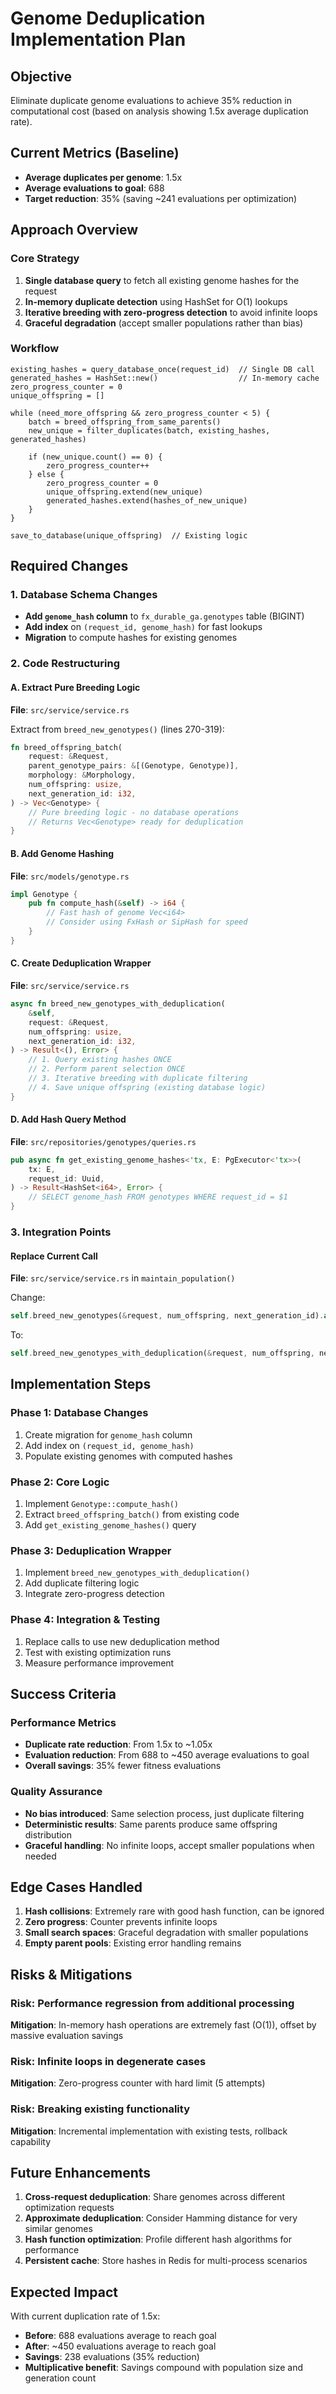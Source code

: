 # Genome Deduplication Implementation Plan

## Objective
Eliminate duplicate genome evaluations to achieve 35% reduction in computational cost (based on analysis showing 1.5x average duplication rate).

## Current Metrics (Baseline)
- **Average duplicates per genome**: 1.5x
- **Average evaluations to goal**: 688
- **Target reduction**: 35% (saving ~241 evaluations per optimization)

## Approach Overview

### Core Strategy
1. **Single database query** to fetch all existing genome hashes for the request
2. **In-memory duplicate detection** using HashSet for O(1) lookups
3. **Iterative breeding with zero-progress detection** to avoid infinite loops
4. **Graceful degradation** (accept smaller populations rather than bias)

### Workflow
```
existing_hashes = query_database_once(request_id)  // Single DB call
generated_hashes = HashSet::new()                  // In-memory cache
zero_progress_counter = 0
unique_offspring = []

while (need_more_offspring && zero_progress_counter < 5) {
    batch = breed_offspring_from_same_parents()
    new_unique = filter_duplicates(batch, existing_hashes, generated_hashes)
    
    if (new_unique.count() == 0) {
        zero_progress_counter++
    } else {
        zero_progress_counter = 0
        unique_offspring.extend(new_unique)
        generated_hashes.extend(hashes_of_new_unique)
    }
}

save_to_database(unique_offspring)  // Existing logic
```

## Required Changes

### 1. Database Schema Changes
- **Add `genome_hash` column** to `fx_durable_ga.genotypes` table (BIGINT)
- **Add index** on `(request_id, genome_hash)` for fast lookups
- **Migration** to compute hashes for existing genomes

### 2. Code Restructuring

#### A. Extract Pure Breeding Logic
**File**: `src/service/service.rs`

Extract from `breed_new_genotypes()` (lines 270-319):
```rust
fn breed_offspring_batch(
    request: &Request,
    parent_genotype_pairs: &[(Genotype, Genotype)],
    morphology: &Morphology,
    num_offspring: usize,
    next_generation_id: i32,
) -> Vec<Genotype> {
    // Pure breeding logic - no database operations
    // Returns Vec<Genotype> ready for deduplication
}
```

#### B. Add Genome Hashing
**File**: `src/models/genotype.rs`

```rust
impl Genotype {
    pub fn compute_hash(&self) -> i64 {
        // Fast hash of genome Vec<i64>
        // Consider using FxHash or SipHash for speed
    }
}
```

#### C. Create Deduplication Wrapper
**File**: `src/service/service.rs`

```rust
async fn breed_new_genotypes_with_deduplication(
    &self,
    request: &Request,
    num_offspring: usize,
    next_generation_id: i32,
) -> Result<(), Error> {
    // 1. Query existing hashes ONCE
    // 2. Perform parent selection ONCE
    // 3. Iterative breeding with duplicate filtering
    // 4. Save unique offspring (existing database logic)
}
```

#### D. Add Hash Query Method
**File**: `src/repositories/genotypes/queries.rs`

```rust
pub async fn get_existing_genome_hashes<'tx, E: PgExecutor<'tx>>(
    tx: E,
    request_id: Uuid,
) -> Result<HashSet<i64>, Error> {
    // SELECT genome_hash FROM genotypes WHERE request_id = $1
}
```

### 3. Integration Points

#### Replace Current Call
**File**: `src/service/service.rs` in `maintain_population()`

Change:
```rust
self.breed_new_genotypes(&request, num_offspring, next_generation_id).await
```

To:
```rust
self.breed_new_genotypes_with_deduplication(&request, num_offspring, next_generation_id).await
```

## Implementation Steps

### Phase 1: Database Changes
1. Create migration for `genome_hash` column
2. Add index on `(request_id, genome_hash)`
3. Populate existing genomes with computed hashes

### Phase 2: Core Logic
1. Implement `Genotype::compute_hash()`
2. Extract `breed_offspring_batch()` from existing code
3. Add `get_existing_genome_hashes()` query

### Phase 3: Deduplication Wrapper
1. Implement `breed_new_genotypes_with_deduplication()`
2. Add duplicate filtering logic
3. Integrate zero-progress detection

### Phase 4: Integration & Testing
1. Replace calls to use new deduplication method
2. Test with existing optimization runs
3. Measure performance improvement

## Success Criteria

### Performance Metrics
- **Duplicate rate reduction**: From 1.5x to ~1.05x
- **Evaluation reduction**: From 688 to ~450 average evaluations to goal
- **Overall savings**: 35% fewer fitness evaluations

### Quality Assurance
- **No bias introduced**: Same selection process, just duplicate filtering
- **Deterministic results**: Same parents produce same offspring distribution
- **Graceful handling**: No infinite loops, accept smaller populations when needed

## Edge Cases Handled

1. **Hash collisions**: Extremely rare with good hash function, can be ignored
2. **Zero progress**: Counter prevents infinite loops
3. **Small search spaces**: Graceful degradation with smaller populations
4. **Empty parent pools**: Existing error handling remains

## Risks & Mitigations

### Risk: Performance regression from additional processing
**Mitigation**: In-memory hash operations are extremely fast (O(1)), offset by massive evaluation savings

### Risk: Infinite loops in degenerate cases  
**Mitigation**: Zero-progress counter with hard limit (5 attempts)

### Risk: Breaking existing functionality
**Mitigation**: Incremental implementation with existing tests, rollback capability

## Future Enhancements

1. **Cross-request deduplication**: Share genomes across different optimization requests
2. **Approximate deduplication**: Consider Hamming distance for very similar genomes
3. **Hash function optimization**: Profile different hash algorithms for performance
4. **Persistent cache**: Store hashes in Redis for multi-process scenarios

## Expected Impact

With current duplication rate of 1.5x:
- **Before**: 688 evaluations average to reach goal
- **After**: ~450 evaluations average to reach goal  
- **Savings**: 238 evaluations (35% reduction)
- **Multiplicative benefit**: Savings compound with population size and generation count